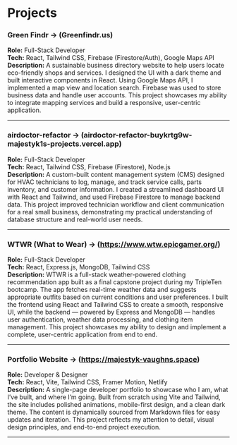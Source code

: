 # Projects

### Green Findr -> (Greenfindr.us)
**Role:** Full-Stack Developer  
**Tech:** React, Tailwind CSS, Firebase (Firestore/Auth), Google Maps API  
**Description:** A sustainable business directory website to help users locate eco-friendly shops and services. I designed the UI with a dark theme and built interactive components in React. Using Google Maps API, I implemented a map view and location search. Firebase was used to store business data and handle user accounts. This project showcases my ability to integrate mapping services and build a responsive, user-centric application.

---

### airdoctor-refactor -> (airdoctor-refactor-buykrtg9w-majestyk1s-projects.vercel.app)
**Role:** Full-Stack Developer  
**Tech:** React, Tailwind CSS, Firebase (Firestore), Node.js  
**Description:** A custom-built content management system (CMS) designed for HVAC technicians to log, manage, and track service calls, parts inventory, and customer information. I created a streamlined dashboard UI with React and Tailwind, and used Firebase Firestore to manage backend data. This project improved technician workflow and client communication for a real small business, demonstrating my practical understanding of database structure and real-world user needs.

---

### WTWR (What to Wear) -> (https://www.wtw.epicgamer.org/)
**Role:** Full-Stack Developer  
**Tech:** React, Express.js, MongoDB, Tailwind CSS  
**Description:** WTWR is a full-stack weather-powered clothing recommendation app built as a final capstone project during my TripleTen bootcamp. The app fetches real-time weather data and suggests appropriate outfits based on current conditions and user preferences. I built the frontend using React and Tailwind CSS to create a smooth, responsive UI, while the backend — powered by Express and MongoDB — handles user authentication, weather data processing, and clothing item management. This project showcases my ability to design and implement a complete, user-centric application from end to end.

---

### Portfolio Website -> (https://majestyk-vaughns.space)
**Role:** Developer & Designer  
**Tech:** React, Vite, Tailwind CSS, Framer Motion, Netlify  
**Description:** A single-page developer portfolio to showcase who I am, what I’ve built, and where I’m going. Built from scratch using Vite and Tailwind, the site includes polished animations, mobile-first design, and a clean dark theme. The content is dynamically sourced from Markdown files for easy updates and iteration. This project reflects my attention to detail, visual design principles, and end-to-end project execution.

---

